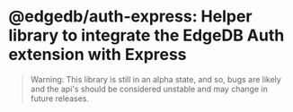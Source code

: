 # @edgedb/auth-express: Helper library to integrate the EdgeDB Auth extension with Express

> Warning: This library is still in an alpha state, and so, bugs are likely and the api's should be considered unstable and may change in future releases.
